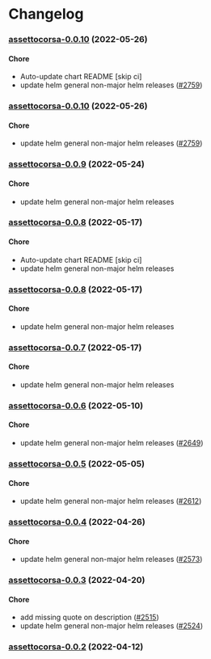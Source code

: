 # Changelog<br>


<a name="assettocorsa-0.0.10"></a>
### [assettocorsa-0.0.10](https://github.com/truecharts/apps/compare/assettocorsa-0.0.9...assettocorsa-0.0.10) (2022-05-26)

#### Chore

* Auto-update chart README [skip ci]
* update helm general non-major helm releases ([#2759](https://github.com/truecharts/apps/issues/2759))



<a name="assettocorsa-0.0.10"></a>
### [assettocorsa-0.0.10](https://github.com/truecharts/apps/compare/assettocorsa-0.0.9...assettocorsa-0.0.10) (2022-05-26)

#### Chore

* update helm general non-major helm releases ([#2759](https://github.com/truecharts/apps/issues/2759))



<a name="assettocorsa-0.0.9"></a>
### [assettocorsa-0.0.9](https://github.com/truecharts/apps/compare/assettocorsa-0.0.8...assettocorsa-0.0.9) (2022-05-24)

#### Chore

* update helm general non-major helm releases



<a name="assettocorsa-0.0.8"></a>
### [assettocorsa-0.0.8](https://github.com/truecharts/apps/compare/assettocorsa-0.0.7...assettocorsa-0.0.8) (2022-05-17)

#### Chore

* Auto-update chart README [skip ci]
* update helm general non-major helm releases



<a name="assettocorsa-0.0.8"></a>
### [assettocorsa-0.0.8](https://github.com/truecharts/apps/compare/assettocorsa-0.0.7...assettocorsa-0.0.8) (2022-05-17)

#### Chore

* update helm general non-major helm releases



<a name="assettocorsa-0.0.7"></a>
### [assettocorsa-0.0.7](https://github.com/truecharts/apps/compare/assettocorsa-0.0.6...assettocorsa-0.0.7) (2022-05-17)

#### Chore

* update helm general non-major helm releases



<a name="assettocorsa-0.0.6"></a>
### [assettocorsa-0.0.6](https://github.com/truecharts/apps/compare/assettocorsa-0.0.5...assettocorsa-0.0.6) (2022-05-10)

#### Chore

* update helm general non-major helm releases ([#2649](https://github.com/truecharts/apps/issues/2649))



<a name="assettocorsa-0.0.5"></a>
### [assettocorsa-0.0.5](https://github.com/truecharts/apps/compare/assettocorsa-0.0.4...assettocorsa-0.0.5) (2022-05-05)

#### Chore

* update helm general non-major helm releases ([#2612](https://github.com/truecharts/apps/issues/2612))



<a name="assettocorsa-0.0.4"></a>
### [assettocorsa-0.0.4](https://github.com/truecharts/apps/compare/assettocorsa-0.0.3...assettocorsa-0.0.4) (2022-04-26)

#### Chore

* update helm general non-major helm releases ([#2573](https://github.com/truecharts/apps/issues/2573))



<a name="assettocorsa-0.0.3"></a>
### [assettocorsa-0.0.3](https://github.com/truecharts/apps/compare/assettocorsa-0.0.2...assettocorsa-0.0.3) (2022-04-20)

#### Chore

* add missing quote on description ([#2515](https://github.com/truecharts/apps/issues/2515))
* update helm general non-major helm releases ([#2524](https://github.com/truecharts/apps/issues/2524))



<a name="assettocorsa-0.0.2"></a>
### [assettocorsa-0.0.2](https://github.com/truecharts/apps/compare/assettocorsa-0.0.1...assettocorsa-0.0.2) (2022-04-12)

